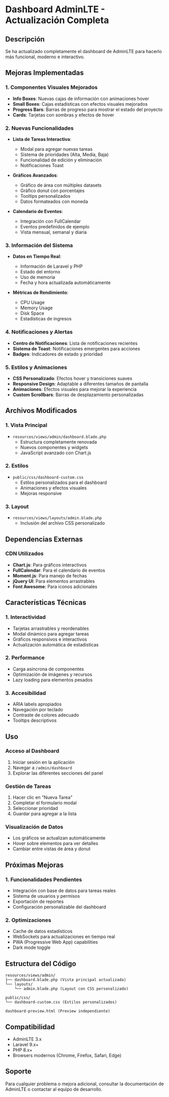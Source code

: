 # Dashboard AdminLTE - Actualización Completa

## Descripción
Se ha actualizado completamente el dashboard de AdminLTE para hacerlo más funcional, moderno e interactivo.

## Mejoras Implementadas

### 1. Componentes Visuales Mejorados
- **Info Boxes**: Nuevas cajas de información con animaciones hover
- **Small Boxes**: Cajas estadísticas con efectos visuales mejorados
- **Progress Bars**: Barras de progreso para mostrar el estado del proyecto
- **Cards**: Tarjetas con sombras y efectos de hover

### 2. Nuevas Funcionalidades
- **Lista de Tareas Interactiva**: 
  - Modal para agregar nuevas tareas
  - Sistema de prioridades (Alta, Media, Baja)
  - Funcionalidad de edición y eliminación
  - Notificaciones Toast
  
- **Gráficos Avanzados**:
  - Gráfico de área con múltiples datasets
  - Gráfico donut con porcentajes
  - Tooltips personalizados
  - Datos formateados con moneda
  
- **Calendario de Eventos**:
  - Integración con FullCalendar
  - Eventos predefinidos de ejemplo
  - Vista mensual, semanal y diaria

### 3. Información del Sistema
- **Datos en Tiempo Real**:
  - Información de Laravel y PHP
  - Estado del entorno
  - Uso de memoria
  - Fecha y hora actualizada automáticamente
  
- **Métricas de Rendimiento**:
  - CPU Usage
  - Memory Usage
  - Disk Space
  - Estadísticas de ingresos

### 4. Notificaciones y Alertas
- **Centro de Notificaciones**: Lista de notificaciones recientes
- **Sistema de Toast**: Notificaciones emergentes para acciones
- **Badges**: Indicadores de estado y prioridad

### 5. Estilos y Animaciones
- **CSS Personalizado**: Efectos hover y transiciones suaves
- **Responsive Design**: Adaptable a diferentes tamaños de pantalla
- **Animaciones**: Efectos visuales para mejorar la experiencia
- **Custom Scrollbars**: Barras de desplazamiento personalizadas

## Archivos Modificados

### 1. Vista Principal
- `resources/views/admin/dashboard.blade.php`
  - Estructura completamente renovada
  - Nuevos componentes y widgets
  - JavaScript avanzado con Chart.js

### 2. Estilos
- `public/css/dashboard-custom.css`
  - Estilos personalizados para el dashboard
  - Animaciones y efectos visuales
  - Mejoras responsive

### 3. Layout
- `resources/views/layouts/admin.blade.php`
  - Inclusión del archivo CSS personalizado

## Dependencias Externas

### CDN Utilizados
- **Chart.js**: Para gráficos interactivos
- **FullCalendar**: Para el calendario de eventos
- **Moment.js**: Para manejo de fechas
- **jQuery UI**: Para elementos arrastrables
- **Font Awesome**: Para iconos adicionales

## Características Técnicas

### 1. Interactividad
- Tarjetas arrastrables y reordenables
- Modal dinámico para agregar tareas
- Gráficos responsivos e interactivos
- Actualización automática de estadísticas

### 2. Performance
- Carga asíncrona de componentes
- Optimización de imágenes y recursos
- Lazy loading para elementos pesados

### 3. Accesibilidad
- ARIA labels apropiados
- Navegación por teclado
- Contraste de colores adecuado
- Tooltips descriptivos

## Uso

### Acceso al Dashboard
1. Iniciar sesión en la aplicación
2. Navegar a `/admin/dashboard`
3. Explorar las diferentes secciones del panel

### Gestión de Tareas
1. Hacer clic en "Nueva Tarea"
2. Completar el formulario modal
3. Seleccionar prioridad
4. Guardar para agregar a la lista

### Visualización de Datos
- Los gráficos se actualizan automáticamente
- Hover sobre elementos para ver detalles
- Cambiar entre vistas de área y donut

## Próximas Mejoras

### 1. Funcionalidades Pendientes
- Integración con base de datos para tareas reales
- Sistema de usuarios y permisos
- Exportación de reportes
- Configuración personalizable del dashboard

### 2. Optimizaciones
- Cache de datos estadísticos
- WebSockets para actualizaciones en tiempo real
- PWA (Progressive Web App) capabilities
- Dark mode toggle

## Estructura del Código

```
resources/views/admin/
├── dashboard.blade.php (Vista principal actualizada)
└── layouts/
    └── admin.blade.php (Layout con CSS personalizado)

public/css/
└── dashboard-custom.css (Estilos personalizados)

dashboard-preview.html (Preview independiente)
```

## Compatibilidad
- AdminLTE 3.x
- Laravel 9.x+
- PHP 8.x+
- Browsers modernos (Chrome, Firefox, Safari, Edge)

## Soporte
Para cualquier problema o mejora adicional, consultar la documentación de AdminLTE o contactar al equipo de desarrollo.
